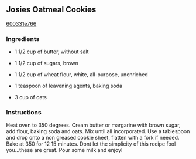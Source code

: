 ## Josies Oatmeal Cookies

[600331e766](http://tastykitchen.com/recipes/desserts/josiee28099s-oatmeal-cookies/)

### Ingredients

 - 1 1/2 cup of butter, without salt

 - 1 1/2 cup of sugars, brown

 - 1 1/2 cup of wheat flour, white, all-purpose, unenriched

 - 1 teaspoon of leavening agents, baking soda

 - 3 cup of oats

### Instructions

Heat oven to 350 degrees. Cream butter or margarine with brown sugar, add flour, baking soda and oats. Mix until all incorporated. Use a tablespoon and drop onto a non greased cookie sheet, flatten with a fork if needed. Bake at 350 for 12 15 minutes. Dont let the simplicity of this recipe fool you...these are great. Pour some milk and enjoy!